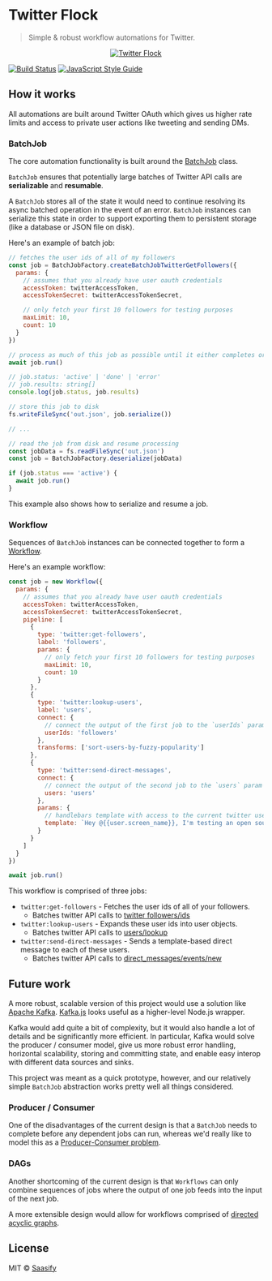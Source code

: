 # Twitter Flock

> Simple & robust workflow automations for Twitter.

<p align="center">
  <a href="https://saasify.sh" title="Saasify">
    <img src="https://raw.githubusercontent.com/saasify-sh/twitter-flock/master/media/twitter.jpg" alt="Twitter Flock" />
  </a>
</p>

[![Build Status](https://travis-ci.com/saasify-sh/twitter-flock.svg?branch=master)](https://travis-ci.com/saasify-sh/twitter-flock) [![JavaScript Style Guide](https://img.shields.io/badge/code_style-standard-brightgreen.svg)](https://standardjs.com)

## How it works

All automations are built around Twitter OAuth which gives us higher rate limits and access to private user actions like tweeting and sending DMs.

### BatchJob

The core automation functionality is built around the [BatchJob](./lib/batch-job.js) class.

`BatchJob` ensures that potentially large batches of Twitter API calls are **serializable** and **resumable**.

A `BatchJob` stores all of the state it would need to continue resolving its async batched operation in the event of an error. `BatchJob` instances can serialize this state in order to support exporting them to persistent storage (like a database or JSON file on disk).

Here's an example of batch job:

```js
// fetches the user ids of all of my followers
const job = BatchJobFactory.createBatchJobTwitterGetFollowers({
  params: {
    // assumes that you already have user oauth credentials
    accessToken: twitterAccessToken,
    accessTokenSecret: twitterAccessTokenSecret,

    // only fetch your first 10 followers for testing purposes
    maxLimit: 10,
    count: 10
  }
})

// process as much of this job as possible until it either completes or errors
await job.run()

// job.status: 'active' | 'done' | 'error'
// job.results: string[]
console.log(job.status, job.results)

// store this job to disk
fs.writeFileSync('out.json', job.serialize())

// ...

// read the job from disk and resume processing
const jobData = fs.readFileSync('out.json')
const job = BatchJobFactory.deserialize(jobData)

if (job.status === 'active') {
  await job.run()
}
```

This example also shows how to serialize and resume a job.

### Workflow

Sequences of `BatchJob` instances can be connected together to form a [Workflow](./lib/workflow.js).

Here's an example workflow:

```js
const job = new Workflow({
  params: {
    // assumes that you already have user oauth credentials
    accessToken: twitterAccessToken,
    accessTokenSecret: twitterAccessTokenSecret,
    pipeline: [
      {
        type: 'twitter:get-followers',
        label: 'followers',
        params: {
          // only fetch your first 10 followers for testing purposes
          maxLimit: 10,
          count: 10
        }
      },
      {
        type: 'twitter:lookup-users',
        label: 'users',
        connect: {
          // connect the output of the first job to the `userIds` param for this job
          userIds: 'followers'
        },
        transforms: ['sort-users-by-fuzzy-popularity']
      },
      {
        type: 'twitter:send-direct-messages',
        connect: {
          // connect the output of the second job to the `users` param for this job
          users: 'users'
        },
        params: {
          // handlebars template with access to the current twitter user object
          template: `Hey @{{user.screen_name}}, I'm testing an open source Twitter automation tool and you happen to be my one and only lucky test user.\n\nSorry for the spam. https://github.com/saasify-sh/twitter-flock`
        }
      }
    ]
  }
})

await job.run()
```

This workflow is comprised of three jobs:

- `twitter:get-followers` - Fetches the user ids of all of your followers.
  - Batches twitter API calls to [twitter followers/ids](https://developer.twitter.com/en/docs/accounts-and-users/follow-search-get-users/api-reference/get-followers-ids)
- `twitter:lookup-users` - Expands these user ids into user objects.
  - Batches twitter API calls to [users/lookup](https://developer.twitter.com/en/docs/accounts-and-users/follow-search-get-users/api-reference/get-users-lookup)
- `twitter:send-direct-messages` - Sends a template-based direct message to each of these users.
  - Batches twitter API calls to [direct_messages/events/new](https://developer.twitter.com/en/docs/direct-messages/sending-and-receiving/api-reference/new-event)

## Future work

A more robust, scalable version of this project would use a solution like [Apache Kafka](https://kafka.apache.org). [Kafka.js](https://kafka.js.org) looks useful as a higher-level Node.js wrapper.

Kafka would add quite a bit of complexity, but it would also handle a lot of details and be significantly more efficient. In particular, Kafka would solve the producer / consumer model, give us more robust error handling, horizontal scalability, storing and committing state, and enable easy interop with different data sources and sinks.

This project was meant as a quick prototype, however, and our relatively simple `BatchJob` abstraction works pretty well all things considered.

### Producer / Consumer

One of the disadvantages of the current design is that a `BatchJob` needs to complete before any dependent jobs can run, whereas we'd really like to model this as a [Producer-Consumer problem](https://en.wikipedia.org/wiki/Producer%E2%80%93consumer_problem).

### DAGs

Another shortcoming of the current design is that `Workflows` can only combine sequences of jobs where the output of one job feeds into the input of the next job.

A more extensible design would allow for workflows comprised of [directed acyclic graphs](https://en.wikipedia.org/wiki/Directed_acyclic_graph).

## License

MIT © [Saasify](https://saasify.sh)
